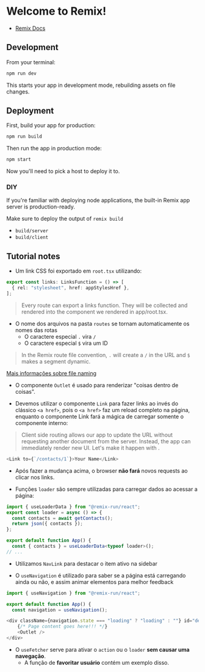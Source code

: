 # Welcome to Remix!

- [Remix Docs](https://remix.run/docs)

## Development

From your terminal:

```sh
npm run dev
```

This starts your app in development mode, rebuilding assets on file changes.

## Deployment

First, build your app for production:

```sh
npm run build
```

Then run the app in production mode:

```sh
npm start
```

Now you'll need to pick a host to deploy it to.

### DIY

If you're familiar with deploying node applications, the built-in Remix app server is production-ready.

Make sure to deploy the output of `remix build`

- `build/server`
- `build/client`

## Tutorial notes

- Um link CSS foi exportado em `root.tsx` utilizando:

```ts
export const links: LinksFunction = () => [
  { rel: "stylesheet", href: appStylesHref },
];
```

> Every route can export a links function. They will be collected and rendered into the <Links /> component we rendered in app/root.tsx.

- O nome dos arquivos na pasta `routes` se tornam automaticamente os nomes das rotas
    - O caractere especial `.` vira `/`
    - O caractere especial `$` vira um ID

> In the Remix route file convention, `.` will create a `/` in the URL and `$` makes a segment dynamic.

[Mais informações sobre file naming](https://remix.run/docs/en/main/file-conventions/routes)

- O componente `Outlet` é usado para renderizar "coisas dentro de coisas".

- Devemos utilizar o componente `Link` para fazer links ao invés do clássico `<a href>`, pois o `<a href>` faz um reload completo na página, enquanto o componente Link fará a mágica de carregar somente o componente interno:

> Client side routing allows our app to update the URL without requesting another document from the server. Instead, the app can immediately render new UI. Let's make it happen with <Link>.
```ts
<Link to={`/contacts/1`}>Your Name</Link>
```

- Após fazer a mudança acima, o browser **não fará** novos requests ao clicar nos links.

- Funções `loader` são sempre utilizadas para carregar dados ao acessar a página:

```ts
import { useLoaderData } from "@remix-run/react";
export const loader = async () => {
  const contacts = await getContacts();
  return json({ contacts });
};

export default function App() {
  const { contacts } = useLoaderData<typeof loader>();
// ...
```

- Utilizamos `NavLink` para destacar o item ativo na sidebar

- O `useNavigation` é utilizado para saber se a página está carregando ainda ou não, e assim animar elementos para melhor feedback

```ts
import { useNavigation } from "@remix-run/react";

export default function App() {
  const navigation = useNavigation();

<div className={navigation.state === "loading" ? "loading" : ""} id="detail">
    {/* Page content goes here!!! */}
    <Outlet />
</div>
```

- O `useFetcher` serve para ativar o `action` ou o `loader` **sem causar uma navegação**.
    - A função de **favoritar usuário** contém um exemplo disso.

